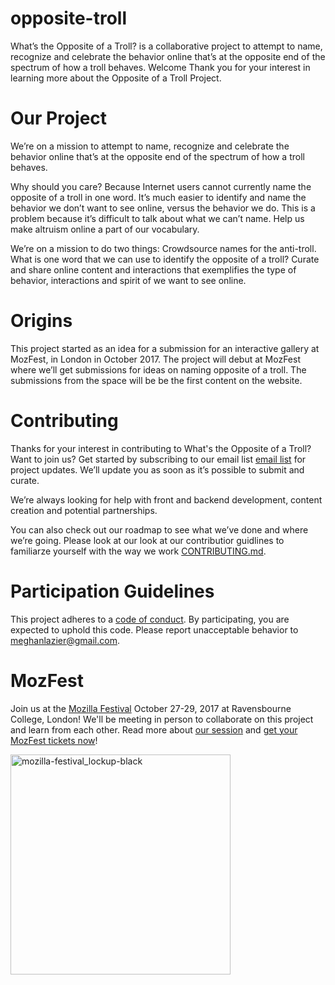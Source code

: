 # opposite-troll
What’s the Opposite of a Troll? is a collaborative project to attempt to name, recognize and celebrate the behavior online that’s at the opposite end of the spectrum of how a troll behaves.
Welcome
Thank you for your interest in learning more about the Opposite of a Troll Project. 

# Our Project

We’re on a mission to attempt to name, recognize and celebrate the behavior online that’s at the opposite end of the spectrum of how a troll behaves. 

Why should you care? Because Internet users cannot currently name the opposite of a troll in one word. It’s much easier to identify and name the behavior we don’t want to see online, versus the behavior we do. This is a problem because it’s difficult to talk about what we can’t name. Help us make altruism online a part of our vocabulary.

We’re on a mission to do two things:
Crowdsource names for the anti-troll. What is one word that we can use to identify the opposite of a troll?
Curate and share online content and interactions that exemplifies the type of behavior, interactions and spirit of we want to see online.

# Origins

This project started as an idea for a submission for an interactive gallery at MozFest, in London in October 2017. The project will debut at MozFest where we’ll get submissions for ideas on naming opposite of a troll. The submissions from the space will be be the first content on the website.

# Contributing

Thanks for your interest in contributing to What's the Opposite of a Troll? Want to join us? Get started by subscribing to our email list <a href="http://eepurl.com/c5RPcj">email list</a> for project updates. We’ll update you as soon as it’s possible to submit and curate.

We’re always looking for help with front and backend development, content creation and potential partnerships.

You can also check out our roadmap to see what we’ve done and where we’re going. Please look at our look at our contributior guidlines to familiarze yourself with the way we work [CONTRIBUTING.md](CONTRIBUTING.md).

# Participation Guidelines

This project adheres to a [code of conduct](CODE_OF_CONDUCT.md). By participating, you are expected to uphold this code. Please report unacceptable behavior to meghanlazier@gmail.com.

# MozFest

Join us at the [Mozilla Festival](http://mozillafestival.org/) October 27-29, 2017 at Ravensbourne College, London! We'll be meeting in person to collaborate on this project and learn from each other. Read more about <a href="https://guidebook.com/guide/114124/event/16741576/">our session</a> and [get your MozFest tickets now](https://mozillafestival.org/tickets)!

<img width="352" alt="mozilla-festival_lockup-black" src="https://user-images.githubusercontent.com/617994/31743944-cedd2278-b411-11e7-9229-b5ce5ce5588b.png">


